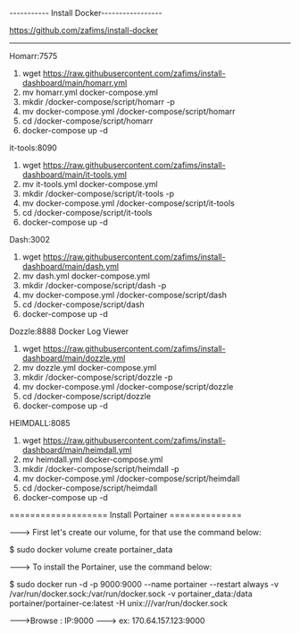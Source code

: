 ----------- Install Docker-----------------

https://github.com/zafims/install-docker

-------------------------------------------
Homarr:7575
1. wget https://raw.githubusercontent.com/zafims/install-dashboard/main/homarr.yml
2. mv homarr.yml docker-compose.yml
3. mkdir /docker-compose/script/homarr -p
4. mv docker-compose.yml /docker-compose/script/homarr
5. cd /docker-compose/script/homarr
6. docker-compose up -d

it-tools:8090
1. wget https://raw.githubusercontent.com/zafims/install-dashboard/main/it-tools.yml
2. mv it-tools.yml docker-compose.yml
3. mkdir /docker-compose/script/it-tools -p
4. mv docker-compose.yml /docker-compose/script/it-tools
5. cd /docker-compose/script/it-tools
6. docker-compose up -d

Dash:3002
1. wget https://raw.githubusercontent.com/zafims/install-dashboard/main/dash.yml
2. mv dash.yml docker-compose.yml
3. mkdir /docker-compose/script/dash -p 
4. mv docker-compose.yml /docker-compose/script/dash
5. cd /docker-compose/script/dash
6. docker-compose up -d

Dozzle:8888 Docker Log Viewer
1. wget https://raw.githubusercontent.com/zafims/install-dashboard/main/dozzle.yml
2. mv dozzle.yml docker-compose.yml
3. mkdir /docker-compose/script/dozzle -p
4. mv docker-compose.yml /docker-compose/script/dozzle
5. cd /docker-compose/script/dozzle
6. docker-compose up -d

HEIMDALL:8085
1. wget https://raw.githubusercontent.com/zafims/install-dashboard/main/heimdall.yml
2. mv heimdall.yml docker-compose.yml
3. mkdir /docker-compose/script/heimdall -p
4. mv docker-compose.yml /docker-compose/script/heimdall
5. cd /docker-compose/script/heimdall
6. docker-compose up -d

=================== Install Portainer ==============

---> First let's create our volume, for that use the command below:

$ sudo docker volume create portainer_data

---> To install the Portainer, use the command below:

$ sudo  docker run -d -p 9000:9000 --name portainer --restart always -v /var/run/docker.sock:/var/run/docker.sock -v portainer_data:/data portainer/portainer-ce:latest -H unix:///var/run/docker.sock

--->Browse : IP:9000
			---> ex: 170.64.157.123:9000
